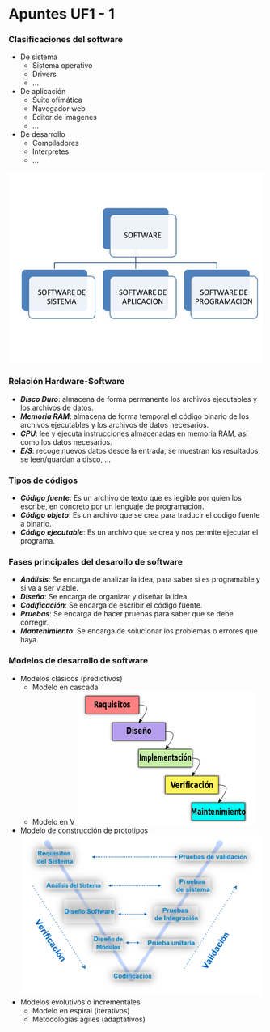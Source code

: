 # Apuntes UF1 - 1

### Clasificaciones del software

- De sistema
    -  Sistema operativo
    -  Drivers
    -  ...
- De aplicación
    - Suite ofimática
    - Navegador web
    - Editor de imagenes
    - ...
- De desarrollo
    - Compiladores
    - Interpretes
    - ...

![Clasificaciones del software](Images/clas-software.jpg)

### Relación Hardware-Software

- _**Disco Duro**_:  almacena de forma permanente los archivos ejecutables y los archivos de datos.
- _**Memoria RAM**_:  almacena de forma temporal el código binario de los archivos ejecutables y los archivos de datos necesarios.
- _**CPU**_:  lee y ejecuta instrucciones almacenadas en memoria RAM, así como los datos necesarios.
- _**E/S**_:  recoge nuevos datos desde la entrada, se muestran los resultados, se leen/guardan a disco, ...

### Tipos de códigos

- _**Código fuente**_: Es un archivo de texto que es legible por quien los escribe, en concreto por un lenguaje de programación.
- _**Código objeto**_: Es un archivo que se crea para traducir el codigo fuente a binario.
- _**Código ejecutable**_: Es un archivo que se crea y nos permite ejecutar el programa.


### Fases principales del desarollo de software

- _**Análisis**_: Se encarga de analizar la idea, para saber si es programable y si va a ser viable. 
- _**Diseño**_: Se encarga de organizar y diseñar la idea.
- _**Codificación**_: Se encarga de escribir el código fuente.
- _**Pruebas**_: Se encarga de hacer pruebas para saber que se debe corregir.
- _**Mantenimiento**_: Se encarga de solucionar los problemas o errores que haya.

### Modelos de desarrollo de software


- Modelos clásicos (predictivos)
    - Modelo en cascada 
    - Modelo en V ![Modelo en cascada](Images/modelo-cascada.png)
- Modelo de construcción de prototipos ![Modelo en V](Images/modelo-v.png)
- Modelos evolutivos o incrementales
    - Modelo en espiral (iterativos)
    - Metodologías ágiles (adaptativos)
